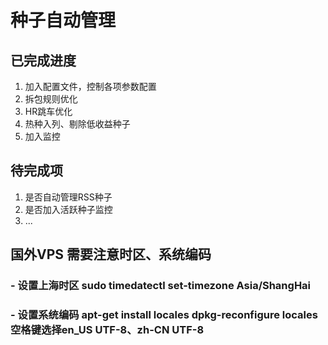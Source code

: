 # 种子自动管理

## 已完成进度

1. 加入配置文件，控制各项参数配置
2. 拆包规则优化
3. HR跳车优化
4. 热种入列、剔除低收益种子
5. 加入监控

## 待完成项

1. 是否自动管理RSS种子
2. 是否加入活跃种子监控
3. ...

## 国外VPS 需要注意时区、系统编码
### - 设置上海时区 sudo timedatectl set-timezone Asia/ShangHai
### - 设置系统编码 apt-get install locales  dpkg-reconfigure locales  空格键选择en_US UTF-8、zh-CN UTF-8
